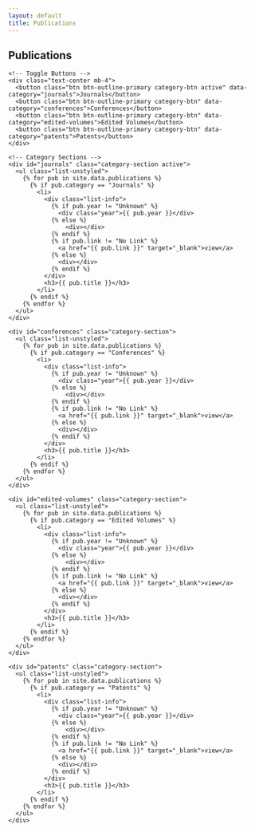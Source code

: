 ```yaml
---
layout: default
title: Publications
---
```


<script>
  document.addEventListener("DOMContentLoaded", function () {
    const buttons = document.querySelectorAll(".category-btn");
    const sections = document.querySelectorAll(".category-section");

    buttons.forEach((button) => {
      button.addEventListener("click", () => {
        const category = button.getAttribute("data-category");

        // 모든 섹션 숨기기
        sections.forEach((section) => {
          section.classList.remove("active");
        });

        // 선택한 카테고리만 표시
        document.getElementById(category).classList.add("active");

        // 버튼 활성화 스타일
        buttons.forEach((btn) => btn.classList.remove("active"));
        button.classList.add("active");
      });
    });
  });
</script>

<!-- Publication Section -->
<section id="publication" class="publication-section">
  <div class="container">
    <div class="title-container">
      <h1>Publications</h1>
    </div>

    <!-- Toggle Buttons -->
    <div class="text-center mb-4">
      <button class="btn btn-outline-primary category-btn active" data-category="journals">Journals</button>
      <button class="btn btn-outline-primary category-btn" data-category="conferences">Conferences</button>
      <button class="btn btn-outline-primary category-btn" data-category="edited-volumes">Edited Volumes</button>
      <button class="btn btn-outline-primary category-btn" data-category="patents">Patents</button>
    </div>

    <!-- Category Sections -->
    <div id="journals" class="category-section active">
      <ul class="list-unstyled">
        {% for pub in site.data.publications %}
          {% if pub.category == "Journals" %}
            <li>
              <div class="list-info">
                {% if pub.year != "Unknown" %}
                  <div class="year">{{ pub.year }}</div>
                {% else %}
                    <div></div>
                {% endif %}
                {% if pub.link != "No Link" %}
                  <a href="{{ pub.link }}" target="_blank">view</a>
                {% else %}
                  <div></div>
                {% endif %}
              </div>
              <h3>{{ pub.title }}</h3>
            </li>
          {% endif %}
        {% endfor %}
      </ul>
    </div>

    <div id="conferences" class="category-section">
      <ul class="list-unstyled">
        {% for pub in site.data.publications %}
          {% if pub.category == "Conferences" %}
            <li>
              <div class="list-info">
                {% if pub.year != "Unknown" %}
                  <div class="year">{{ pub.year }}</div>
                {% else %}
                    <div></div>
                {% endif %}
                {% if pub.link != "No Link" %}
                  <a href="{{ pub.link }}" target="_blank">view</a>
                {% else %}
                  <div></div>
                {% endif %}
              </div>
              <h3>{{ pub.title }}</h3>
            </li>
          {% endif %}
        {% endfor %}
      </ul>
    </div>

    <div id="edited-volumes" class="category-section">
      <ul class="list-unstyled">
        {% for pub in site.data.publications %}
          {% if pub.category == "Edited Volumes" %}
            <li>
              <div class="list-info">
                {% if pub.year != "Unknown" %}
                  <div class="year">{{ pub.year }}</div>
                {% else %}
                    <div></div>
                {% endif %}
                {% if pub.link != "No Link" %}
                  <a href="{{ pub.link }}" target="_blank">view</a>
                {% else %}
                  <div></div>
                {% endif %}
              </div>
              <h3>{{ pub.title }}</h3>
            </li>
          {% endif %}
        {% endfor %}
      </ul>
    </div>

    <div id="patents" class="category-section">
      <ul class="list-unstyled">
        {% for pub in site.data.publications %}
          {% if pub.category == "Patents" %}
            <li>
              <div class="list-info">
                {% if pub.year != "Unknown" %}
                  <div class="year">{{ pub.year }}</div>
                {% else %}
                    <div></div>
                {% endif %}
                {% if pub.link != "No Link" %}
                  <a href="{{ pub.link }}" target="_blank">view</a>
                {% else %}
                  <div></div>
                {% endif %}
              </div>
              <h3>{{ pub.title }}</h3>
            </li>
          {% endif %}
        {% endfor %}
      </ul>
    </div>

  </div>
</section>
